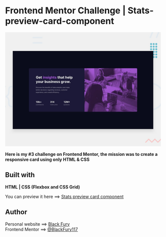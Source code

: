 # Frontend Mentor Challenge | Stats-preview-card-component

![Stats preview card component challenge on Front-End Mentor](https://github.com/BlackFury117/Stats-preview-card-component/blob/main/design/desktop-preview.jpg?raw=true)

**Here is my #3 challenge on Frontend Mentor, the mission was to create a responsive card using only HTML &amp; CSS**

## Built with

**HTML | CSS (Flexbox and CSS Grid)** <br>

You can preview it here ==> <a href="https://blackfury117.github.io/Stats-preview-card-component/" target="_blank">Stats preview card component</a>

## Author

Personal website ==> <a href="https://blackfury117.github.io/" target="_blank">Black Fury</a> <br>
Frontend Mentor ==> <a href="https://www.frontendmentor.io/profile/BlackFury117" target="_blank">@BlackFury117</a>